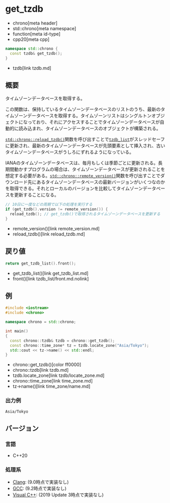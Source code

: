 # get_tzdb
* chrono[meta header]
* std::chrono[meta namespace]
* function[meta id-type]
* cpp20[meta cpp]

```cpp
namespace std::chrono {
  const tzdb& get_tzdb();
}
```
* tzdb[link tzdb.md]

## 概要
タイムゾーンデータベースを取得する。

この関数は、保持しているタイムゾーンデータベースのリストのうち、最新のタイムゾーンデータベースを取得する。タイムゾーンリストはシングルトンオブジェクトになっており、それにアクセスすることでタイムゾーンデータベースが自動的に読み込まれ、タイムゾーンデータベースのオブジェクトが構築される。

[`std::chrono::reload_tzdb()`](reload_tzdb.md)関数を呼び出すことで[`tzdb_list`](tzdb_list.md)がスレッドセーフに更新され、最新のタイムゾーンデータベースが先頭要素として挿入され、古いタイムゾーンデータベースがうしろにずれるようになっている。

IANAのタイムゾーンデータベースは、毎月もしくは季節ごとに更新される。長期間動かすプログラムの場合は、タイムゾーンデータベースが更新されることを想定する必要がある。[`std::chrono::remote_version()`](remote_version.md)関数を呼び出すことでダウンロード先にあるタイムゾーンデータベースの最新バージョンがいくつなのかを取得できる。それとローカルのバージョンを比較してタイムゾーンデータベースを更新することになる。

```cpp
// 10日に一度などの周期で以下の処理を実行する
if (get_tzdb().version != remote_version()) {
  reload_tzdb(); // get_tzdb()で取得されるタイムゾーンデータベースを更新する
}
```
* remote_version()[link remote_version.md]
* reload_tzdb()[link reload_tzdb.md]


## 戻り値
```cpp
return get_tzdb_list().front();
```
* get_tzdb_list()[link get_tzdb_list.md]
* front()[link tzdb_list/front.md.nolink]


## 例
```cpp example
#include <iostream>
#include <chrono>

namespace chrono = std::chrono;

int main()
{
  const chrono::tzdb& tzdb = chrono::get_tzdb();
  const chrono::time_zone* tz = tzdb.locate_zone("Asia/Tokyo");
  std::cout << tz->name() << std::endl;
}
```
* chrono::get_tzdb()[color ff0000]
* chrono::tzdb[link tzdb.md]
* tzdb.locate_zone[link tzdb/locate_zone.md]
* chrono::time_zone[link time_zone.md]
* tz->name()[link time_zone/name.md]

### 出力例
```
Asia/Tokyo
```

## バージョン
### 言語
- C++20

### 処理系
- [Clang](/implementation.md#clang): (9.0時点で実装なし)
- [GCC](/implementation.md#gcc): (9.2時点で実装なし)
- [Visual C++](/implementation.md#visual_cpp): (2019 Update 3時点で実装なし)
